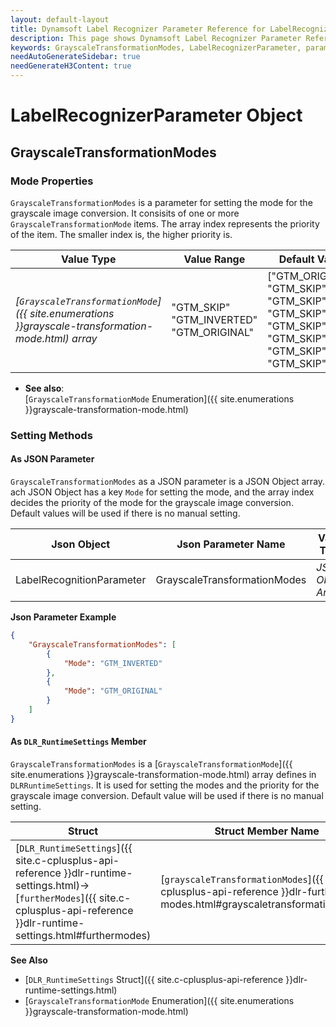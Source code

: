 ```yaml
---
layout: default-layout
title: Dynamsoft Label Recognizer Parameter Reference for LabelRecognizerParameter Object - GrayscaleTransformationModes
description: This page shows Dynamsoft Label Recognizer Parameter Reference for LabelRecognizerParameter Object - GrayscaleTransformationModes.
keywords: GrayscaleTransformationModes, LabelRecognizerParameter, parameter reference, parameter
needAutoGenerateSidebar: true
needGenerateH3Content: true
---
```



# LabelRecognizerParameter Object

## GrayscaleTransformationModes

### Mode Properties
`GrayscaleTransformationModes` is a parameter for setting the mode for the grayscale image conversion. It consisits of one or more `GrayscaleTransformationMode` items. The array index represents the priority of the item. The smaller index is, the higher priority is.

| Value Type | Value Range | Default Value |
| ---------- | ----------- | ------------- |
| *[`GrayscaleTransformationMode`]({{ site.enumerations }}grayscale-transformation-mode.html) array* | "GTM_SKIP"<br>"GTM_INVERTED"<br>"GTM_ORIGINAL" | ["GTM_ORIGINAL", "GTM_SKIP", "GTM_SKIP", "GTM_SKIP", "GTM_SKIP", "GTM_SKIP", "GTM_SKIP", "GTM_SKIP"] |

- **See also**:   
    [`GrayscaleTransformationMode` Enumeration]({{ site.enumerations }}grayscale-transformation-mode.html)
    

### Setting Methods

#### As JSON Parameter
`GrayscaleTransformationModes` as a JSON parameter is a JSON Object array. ach JSON Object has a key `Mode` for setting the mode, and the array index decides the priority of the mode for the grayscale image conversion. Default values will be used if there is no manual setting.


| Json Object |	Json Parameter Name | Value Type |
| ----------- | ------------------- | ---------- |
| LabelRecognitionParameter | GrayscaleTransformationModes | *JSON Object Array* | 

**Json Parameter Example**   
```json
{
    "GrayscaleTransformationModes": [
        {
            "Mode": "GTM_INVERTED"
        },
        {
            "Mode": "GTM_ORIGINAL"
        }
    ]
}
```



#### As `DLR_RuntimeSettings` Member
`GrayscaleTransformationModes` is a [`GrayscaleTransformationMode`]({{ site.enumerations }}grayscale-transformation-mode.html) array defines in `DLRRuntimeSettings`. It is used for setting the modes and the priority for the grayscale image conversion. Default value will be used if there is no manual setting.

| Struct |	Struct Member Name | Value Type |
| ------ | ------------------ | ---------- |
| [`DLR_RuntimeSettings`]({{ site.c-cplusplus-api-reference }}dlr-runtime-settings.html)->[`furtherModes`]({{ site.c-cplusplus-api-reference }}dlr-runtime-settings.html#furthermodes) | [`grayscaleTransformationModes`]({{ site.c-cplusplus-api-reference }}dlr-further-modes.html#grayscaletransformationmodes) | [`GrayscaleTransformationMode`]({{ site.enumerations }}grayscale-transformation-mode.html)[8] |

**See Also**    
- [`DLR_RuntimeSettings` Struct]({{ site.c-cplusplus-api-reference }}dlr-runtime-settings.html)
- [`GrayscaleTransformationMode` Enumeration]({{ site.enumerations }}grayscale-transformation-mode.html)
